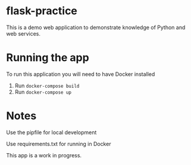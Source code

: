 # flask-practice

This is a demo web application to demonstrate knowledge of Python and web services.

# Running the app

To run this application you will need to have Docker installed

1. Run ```docker-compose build```
1. Run ```docker-compose up```

# Notes

Use the pipfile for local development

Use requirements.txt for running in Docker

This app is a work in progress.
